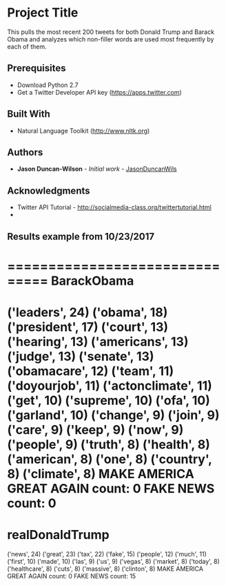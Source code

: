 # Project Title

This pulls the most recent 200 tweets for both Donald Trump and Barack Obama and analyzes which non-filler words are used most frequently by each of them.

## Prerequisites

* Download Python 2.7
* Get a Twitter Developer API key (https://apps.twitter.com)


## Built With

* Natural Language Toolkit (http://www.nltk.org)

## Authors

* **Jason Duncan-Wilson** - *Initial work* - [JasonDuncanWils](https://github.com/JasonDuncanWils)

## Acknowledgments

* Twitter API Tutorial - http://socialmedia-class.org/twittertutorial.html
* 

## Results example from 10/23/2017

===============================
BarackObama
===============================
('leaders', 24)
('obama', 18)
('president', 17)
('court', 13)
('hearing', 13)
('americans', 13)
('judge', 13)
('senate', 13)
('obamacare', 12)
('team', 11)
('doyourjob', 11)
('actonclimate', 11)
('get', 10)
('supreme', 10)
('ofa', 10)
('garland', 10)
('change', 9)
('join', 9)
('care', 9)
('keep', 9)
('now', 9)
('people', 9)
('truth', 8)
('health', 8)
('american', 8)
('one', 8)
('country', 8)
('climate', 8)
MAKE AMERICA GREAT AGAIN count: 0
FAKE NEWS count: 0
===============================
realDonaldTrump
===============================
('news', 24)
('great', 23)
('tax', 22)
('fake', 15)
('people', 12)
('much', 11)
('first', 10)
('made', 10)
('las', 9)
('us', 9)
('vegas', 8)
('market', 8)
('today', 8)
('healthcare', 8)
('cuts', 8)
('massive', 8)
('clinton', 8)
MAKE AMERICA GREAT AGAIN count: 0
FAKE NEWS count: 15